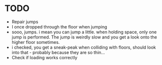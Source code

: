 # TODO

- Repair jumps
- I once dropped through the floor when jumping
- sooo, jumps. i mean you can jump a little. when holding space, only one jump is performed. The jump is weirdly slow and you get a look onto the higher floor sometimes.
- i checked, you get a sneak-peak when colliding with floors, should look into that - probably because they are so thin...
- Check if loading works correctly
